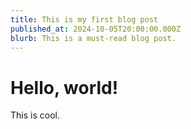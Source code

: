```yaml
---  
title: This is my first blog post  
published_at: 2024-10-05T20:00:00.000Z  
blurb: This is a must-read blog post.
---  
```


# Hello, world!

This is cool.
